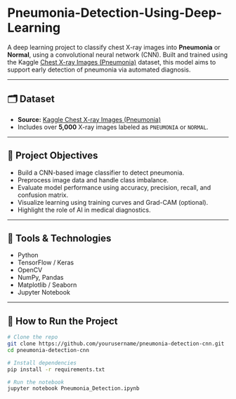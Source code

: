 # Pneumonia-Detection-Using-Deep-Learning
A deep learning project to classify chest X-ray images into **Pneumonia** or **Normal**, using a convolutional neural network (CNN). Built and trained using the Kaggle [Chest X-ray Images (Pneumonia)](https://www.kaggle.com/datasets/paultimothymooney/chest-xray-pneumonia) dataset, this model aims to support early detection of pneumonia via automated diagnosis.

---

## 🗂️ Dataset
- **Source:** [Kaggle Chest X-ray Images (Pneumonia)](https://www.kaggle.com/datasets/paultimothymooney/chest-xray-pneumonia)
- Includes over **5,000** X-ray images labeled as `PNEUMONIA` or `NORMAL`.

---

## 📌 Project Objectives
- Build a CNN-based image classifier to detect pneumonia.
- Preprocess image data and handle class imbalance.
- Evaluate model performance using accuracy, precision, recall, and confusion matrix.
- Visualize learning using training curves and Grad-CAM (optional).
- Highlight the role of AI in medical diagnostics.

---

## 🧰 Tools & Technologies
- Python
- TensorFlow / Keras
- OpenCV
- NumPy, Pandas
- Matplotlib / Seaborn
- Jupyter Notebook

---

## 🚀 How to Run the Project

```bash
# Clone the repo
git clone https://github.com/yourusername/pneumonia-detection-cnn.git
cd pneumonia-detection-cnn

# Install dependencies
pip install -r requirements.txt

# Run the notebook
jupyter notebook Pneumonia_Detection.ipynb
